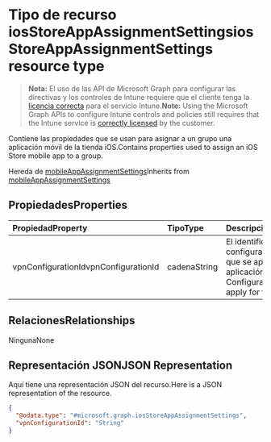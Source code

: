 # <a name="iosstoreappassignmentsettings-resource-type"></a><span data-ttu-id="f03d8-101">Tipo de recurso iosStoreAppAssignmentSettings</span><span class="sxs-lookup"><span data-stu-id="f03d8-101">iosStoreAppAssignmentSettings resource type</span></span>

> <span data-ttu-id="f03d8-102">**Nota:** El uso de las API de Microsoft Graph para configurar las directivas y los controles de Intune requiere que el cliente tenga la [licencia correcta](https://go.microsoft.com/fwlink/?linkid=839381) para el servicio Intune.</span><span class="sxs-lookup"><span data-stu-id="f03d8-102">**Note:** Using the Microsoft Graph APIs to configure Intune controls and policies still requires that the Intune service is [correctly licensed](https://go.microsoft.com/fwlink/?linkid=839381) by the customer.</span></span>

<span data-ttu-id="f03d8-103">Contiene las propiedades que se usan para asignar a un grupo una aplicación móvil de la tienda iOS.</span><span class="sxs-lookup"><span data-stu-id="f03d8-103">Contains properties used to assign an iOS Store mobile app to a group.</span></span>

<span data-ttu-id="f03d8-104">Hereda de [mobileAppAssignmentSettings](../resources/intune_apps_mobileappassignmentsettings.md)</span><span class="sxs-lookup"><span data-stu-id="f03d8-104">Inherits from [mobileAppAssignmentSettings](../resources/intune_apps_mobileappassignmentsettings.md)</span></span>

## <a name="properties"></a><span data-ttu-id="f03d8-105">Propiedades</span><span class="sxs-lookup"><span data-stu-id="f03d8-105">Properties</span></span>
|<span data-ttu-id="f03d8-106">Propiedad</span><span class="sxs-lookup"><span data-stu-id="f03d8-106">Property</span></span>|<span data-ttu-id="f03d8-107">Tipo</span><span class="sxs-lookup"><span data-stu-id="f03d8-107">Type</span></span>|<span data-ttu-id="f03d8-108">Descripción</span><span class="sxs-lookup"><span data-stu-id="f03d8-108">Description</span></span>|
|:---|:---|:---|
|<span data-ttu-id="f03d8-109">vpnConfigurationId</span><span class="sxs-lookup"><span data-stu-id="f03d8-109">vpnConfigurationId</span></span>|<span data-ttu-id="f03d8-110">cadena</span><span class="sxs-lookup"><span data-stu-id="f03d8-110">String</span></span>|<span data-ttu-id="f03d8-111">El identificador de configuración de VPN que se aplicará a esta aplicación.</span><span class="sxs-lookup"><span data-stu-id="f03d8-111">The VPN Configuration Id to apply for this app.</span></span>|

## <a name="relationships"></a><span data-ttu-id="f03d8-112">Relaciones</span><span class="sxs-lookup"><span data-stu-id="f03d8-112">Relationships</span></span>
<span data-ttu-id="f03d8-113">Ninguna</span><span class="sxs-lookup"><span data-stu-id="f03d8-113">None</span></span>
## <a name="json-representation"></a><span data-ttu-id="f03d8-114">Representación JSON</span><span class="sxs-lookup"><span data-stu-id="f03d8-114">JSON Representation</span></span>
<span data-ttu-id="f03d8-115">Aquí tiene una representación JSON del recurso.</span><span class="sxs-lookup"><span data-stu-id="f03d8-115">Here is a JSON representation of the resource.</span></span>
<!--{
  "blockType": "resource",
  "@odata.type": "microsoft.graph.iosStoreAppAssignmentSettings"
}-->
``` json
{
  "@odata.type": "#microsoft.graph.iosStoreAppAssignmentSettings",
  "vpnConfigurationId": "String"
}
```








